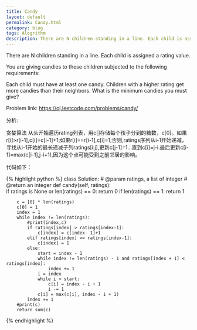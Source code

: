 ```yaml
---
title: Candy
layout: default
permalink: Candy.html
category: blog
tags: Alogrithm
description: There are N children standing in a line. Each child is assigned a rating value.
---
```


There are N children standing in a line. Each child is assigned a rating value.

You are giving candies to these children subjected to the following requirements:

Each child must have at least one candy.
Children with a higher rating get more candies than their neighbors.
What is the minimum candies you must give?

<p>Problem link: <a href="https://oj.leetcode.com/problems/candy/">https://oj.leetcode.com/problems/candy/</a></p>

<p>分析:</p>
贪婪算法  
从头开始遍历rating列表，用c[]存储每个孩子分到的糖数，c[0]。如果r[i]>r[i-1],c[i]=c[i-1]+1;如果r[i]==r[i-1],c[i]=1;否则,ratings序列从i-1开始递减，  
寻找从i-1开始的最长递减子列ratings[i:j],更新c[j-1]=1...直到c[i]=j-i.最后更新c[i-1]=max(c[i-1],j-i+1),因为这个点可能受到之前邻居的影响。
 
<p>代码如下：</p>

{% highlight python %}
class Solution:
    # @param ratings, a list of integer
    # @return an integer
    def candy(self, ratings):        
        if ratings is None or len(ratings) == 0:
            return 0
        if len(ratings) == 1:
            return 1
  
        c = [0] * len(ratings)
        c[0] = 1
        index = 1
        while index != len(ratings):
            #print(index,c)
            if ratings[index] > ratings[index-1]:
                c[index] = c[index- 1]+1
            elif ratings[index] == ratings[index-1]:
                c[index] = 1             
            else:
                start = index - 1
                while index != len(ratings) - 1 and ratings[index + 1] < ratings[index]:
                    index += 1
                i = index
                while i > start:
                    c[i] = index - i + 1
                    i -= 1
                c[i] = max(c[i], index - i + 1)
            index += 1
        #print(c)
        return sum(c) 
{% endhighlight %}


	
